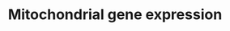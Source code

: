 ---
annotations:
- id: PW:0001333
  parent: regulatory pathway
  type: Pathway Ontology
  value: mitochondrial transcription pathway
authors:
- Dfornika
- MartijnVanIersel
- Thomas
- MaintBot
- Khanspers
- Ddigles
- Eweitz
description: Numerous nuclear-encoded genes co-ordinate the expression of genes encoded
  on the mitochondrial genome.
last-edited: 2021-05-22
organisms:
- Homo sapiens
redirect_from:
- /index.php/Pathway:WP391
- /instance/WP391
- /instance/WP391_rr117794
revision: r117794
schema-jsonld:
- '@context': https://schema.org/
  '@id': https://wikipathways.github.io/pathways/WP391.html
  '@type': Dataset
  creator:
    '@type': Organization
    name: WikiPathways
  description: Numerous nuclear-encoded genes co-ordinate the expression of genes
    encoded on the mitochondrial genome.
  keywords:
  - CAMK4
  - CREB1
  - Ca2+
  - ESRRA
  - GABPA
  - GABPB2
  - HCFC1
  - MTERF
  - MTERFD1
  - MYEF2
  - NRF1
  - POLRMT
  - PPARGC1A
  - PPARGC1B
  - PPP3CA
  - PPRC1
  - SP1
  - TFAM
  - TFB1M
  - TFB2M
  - cAMP
  - cGMP
  license: CC0
  name: Mitochondrial gene expression
seo: CreativeWork
title: Mitochondrial gene expression
wpid: WP391
---